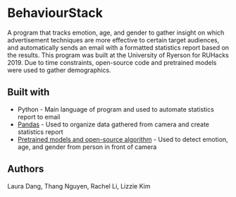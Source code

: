 # BehaviourStack

A program that tracks emotion, age, and gender to gather insight on which advertisement techniques are more effective to certain target audiences, and automatically sends an email with a formatted statistics report based on the results. This program was built at the University of Ryerson for RUHacks 2019. Due to time constraints, open-source code and pretrained models were used to gather demographics. 

## Built with

* Python - Main language of program and used to automate statistics report to email
* [Pandas](https://pandas.pydata.org/) - Used to organize data gathered from camera and create statistics report
* [Pretrained models and open-source algorithm](https://github.com/krishnaik06/Gender-Recognition-and-Age-Estimator) - Used to detect emotion, age, and gender from person in front of camera

## Authors

Laura Dang, Thang Nguyen, Rachel Li, Lizzie Kim
